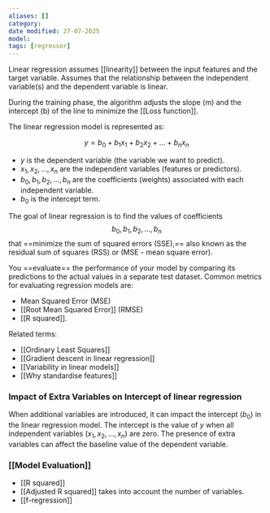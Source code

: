```yaml
---
aliases: []
category:
date modified: 27-07-2025
model: 
tags: [regressor]
---
```

Linear regression assumes [[linearity]] between the input features and the target variable. Assumes that the relationship between the independent variable(s) and the dependent variable is linear.

During the training phase, the algorithm adjusts the slope (m) and the intercept (b) of the line to minimize the [[Loss function]].

The linear regression model is represented as:

$$y = b_0 + b_1x_1 + b_2x_2 + \ldots + b_nx_n$$

- $y$ is the dependent variable (the variable we want to predict).
- $x_1, x_2, \ldots, x_n$ are the independent variables (features or predictors).
- $b_0, b_1, b_2, \ldots, b_n$ are the coefficients (weights) associated with each independent variable.
- $b_0$ is the intercept term.

The goal of linear regression is to find the values of coefficients $$b_0, b_1, b_2, \ldots, b_n$$ that ==minimize the sum of squared errors (SSE),== also known as the residual sum of squares (RSS) or (MSE - mean square error).

You ==evaluate== the performance of your model by comparing its predictions to the actual values in a separate test dataset. Common metrics for evaluating regression models are:
-  Mean Squared Error (MSE)
-  [[Root Mean Squared Error]] (RMSE)
-  [[R squared]].

Related terms:
- [[Ordinary Least Squares]]
- [[Gradient descent in linear regression]]
- [[Variability in linear models]]
- [[Why standardise features]]

### Impact of Extra Variables on Intercept of linear regression

When additional variables are introduced, it can impact the intercept ($b_0$) in the linear regression model. The intercept is the value of $y$ when all independent variables ($x_1, x_2, \ldots, x_n$) are zero. The presence of extra variables can affect the baseline value of the dependent variable.

### [[Model Evaluation]]

- [[R squared]]
- [[Adjusted R squared]] takes into account the number of variables.
- [[f-regression]]